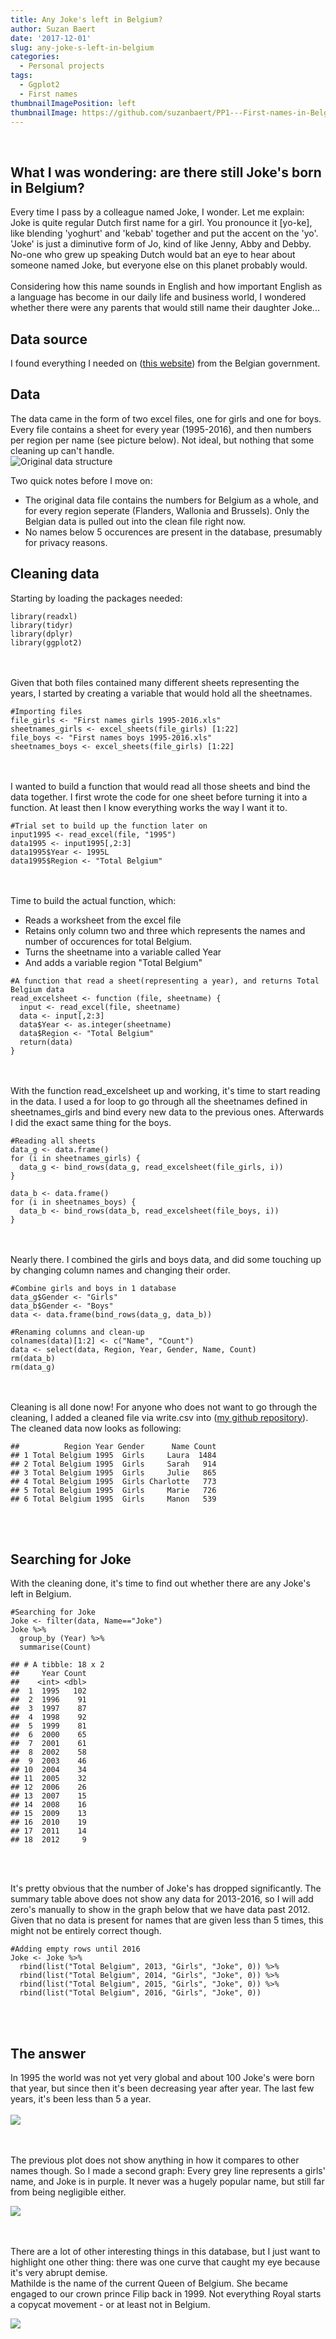 ```yaml
---
title: Any Joke's left in Belgium?
author: Suzan Baert
date: '2017-12-01'
slug: any-joke-s-left-in-belgium
categories:
  - Personal projects
tags:
  - Ggplot2
  - First names
thumbnailImagePosition: left
thumbnailImage: https://github.com/suzanbaert/PP1---First-names-in-Belgium/blob/master/No_More_Jokes_in_Belgium_files/figure-markdown_strict/unnamed-chunk-11-1.png?raw=true
---
```


<br>

What I was wondering: are there still Joke's born in Belgium?
-------------------------------------------------------------

Every time I pass by a colleague named Joke, I wonder. Let me explain:
Joke is quite regular Dutch first name for a girl. You pronounce it
\[yo-ke\], like blending 'yoghurt' and 'kebab' together and put the
accent on the 'yo'. 'Joke' is just a diminutive form of Jo, kind of like
Jenny, Abby and Debby. No-one who grew up speaking Dutch would bat an
eye to hear about someone named Joke, but everyone else on this planet
probably would.<br><br> Considering how this name sounds in English and
how important English as a language has become in our daily life and
business world, I wondered whether there were any parents that would
still name their daughter Joke... <br>

Data source
-----------

I found everything I needed on ([this
website](http://statbel.fgov.be/nl/modules/publ2ications/statistiques/bevolking/bevolking_-_voornamen_van_de_pasgeborenen_1995-2014.jsp))
from the Belgian government. <br>

Data
----

The data came in the form of two excel files, one for girls and one for
boys. Every file contains a sheet for every year (1995-2016), and then
numbers per region per name (see picture below). Not ideal, but nothing
that some cleaning up can't handle.<br> ![Original data
structure](Screenshot%20Original%20Excel.png) <br>

Two quick notes before I move on:

-   The original data file contains the numbers for Belgium as a whole,
    and for every region seperate (Flanders, Wallonia and Brussels).
    Only the Belgian data is pulled out into the clean file right now.
-   No names below 5 occurences are present in the database, presumably
    for privacy reasons. <br>

Cleaning data
-------------

Starting by loading the packages needed:

    library(readxl)
    library(tidyr)
    library(dplyr)
    library(ggplot2)

<br><br> Given that both files contained many different sheets
representing the years, I started by creating a variable that would hold
all the sheetnames.

    #Importing files
    file_girls <- "First names girls 1995-2016.xls"
    sheetnames_girls <- excel_sheets(file_girls) [1:22]
    file_boys <- "First names boys 1995-2016.xls"
    sheetnames_boys <- excel_sheets(file_girls) [1:22]

<br><br> I wanted to build a function that would read all those sheets
and bind the data together. I first wrote the code for one sheet before
turning it into a function. At least then I know everything works the
way I want it to.

    #Trial set to build up the function later on
    input1995 <- read_excel(file, "1995")
    data1995 <- input1995[,2:3]
    data1995$Year <- 1995L
    data1995$Region <- "Total Belgium"

<br><br> Time to build the actual function, which:

-   Reads a worksheet from the excel file
-   Retains only column two and three which represents the names and
    number of occurences for total Belgium.
-   Turns the sheetname into a variable called Year
-   And adds a variable region "Total Belgium"

<!-- -->

    #A function that read a sheet(representing a year), and returns Total Belgium data
    read_excelsheet <- function (file, sheetname) {
      input <- read_excel(file, sheetname)
      data <- input[,2:3]
      data$Year <- as.integer(sheetname)
      data$Region <- "Total Belgium"
      return(data)
    }

<br><br> With the function read\_excelsheet up and working, it's time to
start reading in the data. I used a for loop to go through all the
sheetnames defined in sheetnames\_girls and bind every new data to the
previous ones. Afterwards I did the exact same thing for the boys.

    #Reading all sheets 
    data_g <- data.frame()
    for (i in sheetnames_girls) {
      data_g <- bind_rows(data_g, read_excelsheet(file_girls, i))
    }

    data_b <- data.frame()
    for (i in sheetnames_boys) {
      data_b <- bind_rows(data_b, read_excelsheet(file_boys, i))
    }

<br><br> Nearly there. I combined the girls and boys data, and did some
touching up by changing column names and changing their order.

    #Combine girls and boys in 1 database
    data_g$Gender <- "Girls"
    data_b$Gender <- "Boys"
    data <- data.frame(bind_rows(data_g, data_b))

    #Renaming columns and clean-up
    colnames(data)[1:2] <- c("Name", "Count")
    data <- select(data, Region, Year, Gender, Name, Count)
    rm(data_b)
    rm(data_g)

<br><br> Cleaning is all done now! For anyone who does not want to go
through the cleaning, I added a cleaned file via write.csv into ([my
github
repository](https://github.com/suzanbaert/PP1---First-names-in-Belgium)).
The cleaned data now looks as following:

    ##          Region Year Gender      Name Count
    ## 1 Total Belgium 1995  Girls     Laura  1484
    ## 2 Total Belgium 1995  Girls     Sarah   914
    ## 3 Total Belgium 1995  Girls     Julie   865
    ## 4 Total Belgium 1995  Girls Charlotte   773
    ## 5 Total Belgium 1995  Girls     Marie   726
    ## 6 Total Belgium 1995  Girls     Manon   539

<br><br>

Searching for Joke
------------------

With the cleaning done, it's time to find out whether there are any
Joke's left in Belgium.

    #Searching for Joke
    Joke <- filter(data, Name=="Joke")
    Joke %>% 
      group_by (Year) %>% 
      summarise(Count)

    ## # A tibble: 18 x 2
    ##     Year Count
    ##    <int> <dbl>
    ##  1  1995   102
    ##  2  1996    91
    ##  3  1997    87
    ##  4  1998    92
    ##  5  1999    81
    ##  6  2000    65
    ##  7  2001    61
    ##  8  2002    58
    ##  9  2003    46
    ## 10  2004    34
    ## 11  2005    32
    ## 12  2006    26
    ## 13  2007    15
    ## 14  2008    16
    ## 15  2009    13
    ## 16  2010    19
    ## 17  2011    14
    ## 18  2012     9

<br><br>

It's pretty obvious that the number of Joke's has dropped significantly.
The summary table above does not show any data for 2013-2016, so I will
add zero's manually to show in the graph below that we have data past
2012. Given that no data is present for names that are given less than 5
times, this might not be entirely correct though.

    #Adding empty rows until 2016
    Joke <- Joke %>%
      rbind(list("Total Belgium", 2013, "Girls", "Joke", 0)) %>% 
      rbind(list("Total Belgium", 2014, "Girls", "Joke", 0)) %>% 
      rbind(list("Total Belgium", 2015, "Girls", "Joke", 0)) %>% 
      rbind(list("Total Belgium", 2016, "Girls", "Joke", 0)) 

<br><br>

The answer
----------

In 1995 the world was not yet very global and about 100 Joke's were born
that year, but since then it's been decreasing year after year. The last
few years, it's been less than 5 a year.<br><br>
![](https://github.com/suzanbaert/PP1---First-names-in-Belgium/blob/master/No_More_Jokes_in_Belgium_files/figure-markdown_strict/unnamed-chunk-10-1.png?raw=true)

<br><br> The previous plot does not show anything in how it compares to
other names though. So I made a second graph: Every grey line represents
a girls' name, and Joke is in purple. It never was a hugely popular
name, but still far from being negligible either.

![](https://github.com/suzanbaert/PP1---First-names-in-Belgium/blob/master/No_More_Jokes_in_Belgium_files/figure-markdown_strict/unnamed-chunk-11-1.png?raw=true)

<br><br> There are a lot of other interesting things in this database,
but I just want to highlight one other thing: there was one curve that
caught my eye because it's very abrupt demise. <br> Mathilde is the name
of the current Queen of Belgium. She became engaged to our crown prince
Filip back in 1999. Not everything Royal starts a copycat movement - or
at least not in Belgium.

![](https://github.com/suzanbaert/PP1---First-names-in-Belgium/blob/master/No_More_Jokes_in_Belgium_files/figure-markdown_strict/unnamed-chunk-12-1.png?raw=true)

